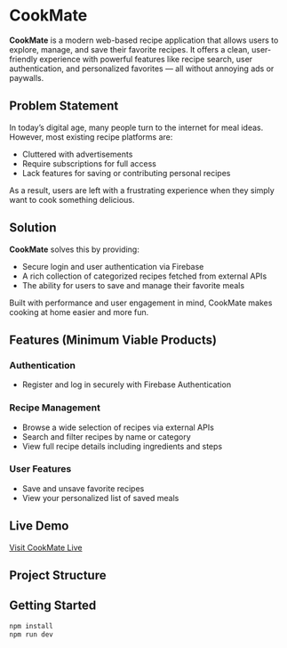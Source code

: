 #  CookMate

**CookMate** is a modern web-based recipe application that allows users to explore, manage, and save their favorite recipes. It offers a clean, user-friendly experience with powerful features like recipe search, user authentication, and personalized favorites — all without annoying ads or paywalls.

## Problem Statement

In today’s digital age, many people turn to the internet for meal ideas. However, most existing recipe platforms are:

- Cluttered with advertisements
- Require subscriptions for full access
- Lack features for saving or contributing personal recipes

As a result, users are left with a frustrating experience when they simply want to cook something delicious.

## Solution

**CookMate** solves this by providing:

- Secure login and user authentication via Firebase
- A rich collection of categorized recipes fetched from external APIs
- The ability for users to save and manage their favorite meals

Built with performance and user engagement in mind, CookMate makes cooking at home easier and more fun.

##  Features (Minimum Viable Products)

### Authentication
- Register and log in securely with Firebase Authentication

###  Recipe Management
- Browse a wide selection of recipes via external APIs
- Search and filter recipes by name or category
- View full recipe details including ingredients and steps

###  User Features
- Save and unsave favorite recipes
- View your personalized list of saved meals


## Live Demo

 [Visit CookMate Live](https://cookmate-phase-3-project.vercel.app/)

## Project Structure


##  Getting Started


```bash
npm install
npm run dev
